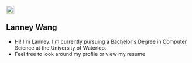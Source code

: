 <a href="https://linkedin.com/in/lanney-wang">
  <img align="left" alt="LinkedIn icon" width="22px" src="https://cdn-icons-png.flaticon.com/512/174/174857.png" />
</a>

</br>

<div>
  
  <h2>Lanney Wang</h2>
  <ul>
    <li>Hi!  I'm Lanney. I'm currently pursuing a Bachelor's Degree in Computer Science at the University of Waterloo.</li>
    <li>Feel free to look around my profile or view my resume <a href = "https://drive.google.com/file/d/1jocnXFKkOHLCG3e5aQsx0rfUg0XNceFX/view" here.</a></li>
  </ul>
</div>

</br>
</br>
